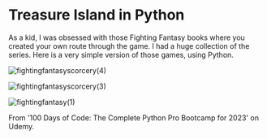 # Treasure Island in Python

As a kid, I was obsessed with those Fighting Fantasy books where you created your own route through the game. I had a huge collection of the series.
Here is a very simple version of those games, using Python.

![fightingfantasyscorcery(4)](https://github.com/DominicSimpson/treasureislandpython/assets/52511353/2e90ecd4-f770-4fc1-a2b7-5e3ce9b4add7)

![fightingfantasyscorcery(3)](https://github.com/DominicSimpson/treasureislandpython/assets/52511353/646de0b7-2234-4bfe-b4f5-cfb156160fb6)

![fightingfantasy(1)](https://github.com/DominicSimpson/treasureislandpython/assets/52511353/94cfbca5-1c12-4adc-9b00-ba9a10ea3864)

From '100 Days of Code: The Complete Python Pro Bootcamp for 2023' on Udemy.
